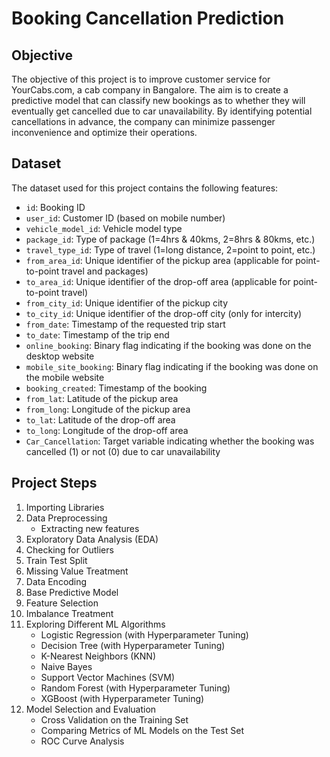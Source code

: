 # Booking Cancellation Prediction

## Objective
The objective of this project is to improve customer service for YourCabs.com, a cab company in Bangalore. The aim is to create a predictive model that can classify new bookings as to whether they will eventually get cancelled due to car unavailability. By identifying potential cancellations in advance, the company can minimize passenger inconvenience and optimize their operations.

## Dataset
The dataset used for this project contains the following features:

- `id`: Booking ID
- `user_id`: Customer ID (based on mobile number)
- `vehicle_model_id`: Vehicle model type
- `package_id`: Type of package (1=4hrs & 40kms, 2=8hrs & 80kms, etc.)
- `travel_type_id`: Type of travel (1=long distance, 2=point to point, etc.)
- `from_area_id`: Unique identifier of the pickup area (applicable for point-to-point travel and packages)
- `to_area_id`: Unique identifier of the drop-off area (applicable for point-to-point travel)
- `from_city_id`: Unique identifier of the pickup city
- `to_city_id`: Unique identifier of the drop-off city (only for intercity)
- `from_date`: Timestamp of the requested trip start
- `to_date`: Timestamp of the trip end
- `online_booking`: Binary flag indicating if the booking was done on the desktop website
- `mobile_site_booking`: Binary flag indicating if the booking was done on the mobile website
- `booking_created`: Timestamp of the booking
- `from_lat`: Latitude of the pickup area
- `from_long`: Longitude of the pickup area
- `to_lat`: Latitude of the drop-off area
- `to_long`: Longitude of the drop-off area
- `Car_Cancellation`: Target variable indicating whether the booking was cancelled (1) or not (0) due to car unavailability

## Project Steps
1. Importing Libraries
2. Data Preprocessing
   - Extracting new features
3. Exploratory Data Analysis (EDA)
4. Checking for Outliers
5. Train Test Split
6. Missing Value Treatment
7. Data Encoding
8. Base Predictive Model
9. Feature Selection
10. Imbalance Treatment
11. Exploring Different ML Algorithms
    - Logistic Regression (with Hyperparameter Tuning)
    - Decision Tree (with Hyperparameter Tuning)
    - K-Nearest Neighbors (KNN)
    - Naive Bayes
    - Support Vector Machines (SVM)
    - Random Forest (with Hyperparameter Tuning)
    - XGBoost (with Hyperparameter Tuning)
12. Model Selection and Evaluation
    - Cross Validation on the Training Set
    - Comparing Metrics of ML Models on the Test Set
    - ROC Curve Analysis
